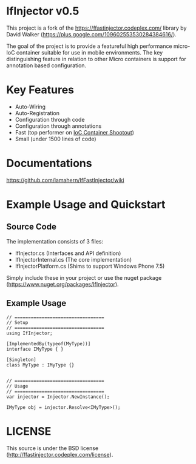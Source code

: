 # IfInjector v0.5

This project is a fork of the https://ffastinjector.codeplex.com/ library by David Walker (https://plus.google.com/109602553530284384616/).

The goal of the project is to provide a featureful high performance micro-IoC container suitable for use in mobile environments. The key distinguishing feature in relation to other Micro containers is support for annotation based configuration.

# Key Features

* Auto-Wiring
* Auto-Registration
* Configuration through code
* Configuration through annotations
* Fast (top performer on [IoC Container Shootout](www.palmmedia.de/blog/2011/8/30/ioc-container-benchmark-performance-comparison)) 
* Small (under 1500 lines of code)

# Documentations

https://github.com/iamahern/IfFastInjector/wiki

# Example Usage and Quickstart

## Source Code

The implementation consists of 3 files:

* IfInjector.cs (Interfaces and API definition)
* IfInjectorInternal.cs (The core implementation)
* IfInjectorPlatform.cs (Shims to support Windows Phone 7.5)

Simply include these in your project or use the nuget package (https://www.nuget.org/packages/IfInjector).

## Example Usage

```
// =================================
// Setup
// =================================
using IfInjector;

[ImplementedBy(typeof(MyType))]
interface IMyType { }

[Singleton]
class MyType : IMyType {}


// =================================
// Usage
// =================================
var injector = Injector.NewInstance();

IMyType obj = injector.Resolve<IMyType>();

```

# LICENSE

This source is under the BSD license (http://ffastinjector.codeplex.com/license).